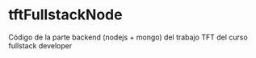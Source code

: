 # tftFullstackNode
Código de la parte backend (nodejs + mongo) del trabajo TFT del curso fullstack developer
